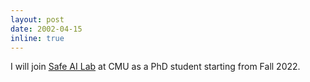 ```yaml
---
layout: post
date: 2002-04-15
inline: true
---
```

I will join [Safe AI Lab](https://safeai-lab.github.io/) at CMU as a PhD student starting from Fall 2022.
